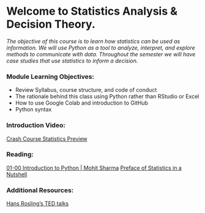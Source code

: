 # Welcome to Statistics Analysis & Decision Theory. 

_The objective of this course is to learn how statistics can be used as information. We will use Python as a tool to analyze, interpret, and explore methods to communicate with data. Throughout the semester we will have case studies that use statistics to inform a decision._ 

### Module Learning Objectives:
- Review Syllabus, course structure, and code of conduct
- The rationale behind this class using Python rather than RStudio or Excel
- How to use Google Colab and introduction to GitHub
- Python syntax

### Introduction Video:
[Crash Course Statistics Preview](https://youtu.be/zouPoc49xbk)

### Reading:
[01-00 Introduction to Python | Mohit Sharma](https://sharmamohit.com/work/tutorials/ucsl/01-00-introduction-to-python/)
[Preface of Statistics in a Nutshell](https://theswissbay.ch/pdf/Gentoomen%20Library/Maths/Statistics/OReilly.Statistics.in.a.Nutshell.A.Desktop.Quick.Reference.Aug.2008.pdf)

### Additional Resources:
[Hans Rosling’s TED talks](https://www.ted.com/talks/hans_rosling_the_best_stats_you_ve_ever_seen)
